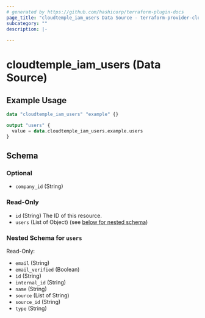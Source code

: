 ```yaml
---
# generated by https://github.com/hashicorp/terraform-plugin-docs
page_title: "cloudtemple_iam_users Data Source - terraform-provider-cloudtemple"
subcategory: ""
description: |-
  
---
```


# cloudtemple_iam_users (Data Source)



## Example Usage

```terraform
data "cloudtemple_iam_users" "example" {}

output "users" {
  value = data.cloudtemple_iam_users.example.users
}
```

<!-- schema generated by tfplugindocs -->
## Schema

### Optional

- `company_id` (String)

### Read-Only

- `id` (String) The ID of this resource.
- `users` (List of Object) (see [below for nested schema](#nestedatt--users))

<a id="nestedatt--users"></a>
### Nested Schema for `users`

Read-Only:

- `email` (String)
- `email_verified` (Boolean)
- `id` (String)
- `internal_id` (String)
- `name` (String)
- `source` (List of String)
- `source_id` (String)
- `type` (String)


